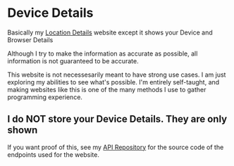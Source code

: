 # Device Details

Basically my [Location Details](https://valiantwind.github.io/Location-Details) website except it shows your Device and Browser Details

Although I try to make the information as accurate as possible, all information is not guaranteed to be accurate.

This website is not necessesarily meant to have strong use cases. I am just exploring my abilities to see what's possible. I'm entirely self-taught, and making websites like this is one of the many methods I use to gather programming experience.

## I do NOT store your Device Details. They are only shown

If you want proof of this, see my [API Repository](https://github.com/ValiantWind/api) for the source code of the endpoints used for the website.

